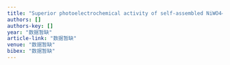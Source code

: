 ```yaml
---
title: "Superior photoelectrochemical activity of self-assembled NiWO4–WO3 heteroepitaxy"
authors: []
authors-key: []
year: "数据暂缺"
article-link: "数据暂缺"
venue: "数据暂缺"
bibex: "数据暂缺"
---
```

